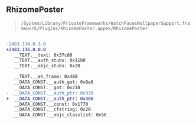 ## RhizomePoster

> `/System/Library/PrivateFrameworks/WatchFacesWallpaperSupport.framework/PlugIns/RhizomePoster.appex/RhizomePoster`

```diff

-2483.134.0.3.0
+2483.136.0.0.0
   __TEXT.__text: 0x37c80
   __TEXT.__auth_stubs: 0x11b0
   __TEXT.__objc_stubs: 0x20

   __TEXT.__eh_frame: 0x480
   __DATA_CONST.__auth_got: 0x8e8
   __DATA_CONST.__got: 0x218
-  __DATA_CONST.__auth_ptr: 0x338
+  __DATA_CONST.__auth_ptr: 0x300
   __DATA_CONST.__const: 0x1770
   __DATA_CONST.__cfstring: 0x20
   __DATA_CONST.__objc_classlist: 0x58

```
